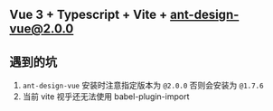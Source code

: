 ## Vue 3 + Typescript + Vite + ant-design-vue@2.0.0

## 遇到的坑

1. `ant-design-vue` 安装时注意指定版本为 `@2.0.0` 否则会安装为 `@1.7.6`
2. 当前 vite 视乎还无法使用 babel-plugin-import

